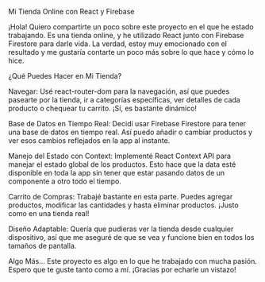 
Mi Tienda Online con React y Firebase

¡Hola! Quiero compartirte un poco sobre este proyecto en el que he estado trabajando. Es una tienda online, y he utilizado React junto con Firebase Firestore para darle vida. La verdad, estoy muy emocionado con el resultado y me gustaría contarte un poco más sobre lo que hace y cómo lo hice.

¿Qué Puedes Hacer en Mi Tienda?

Navegar: Usé react-router-dom para la navegación, así que puedes pasearte por la tienda, ir a categorías específicas, ver detalles de cada producto o chequear tu carrito. ¡Sí, es bastante dinámico!

Base de Datos en Tiempo Real: Decidí usar Firebase Firestore para tener una base de datos en tiempo real. Así puedo añadir o cambiar productos y ver esos cambios reflejados en la app al instante.

Manejo del Estado con Context: Implementé React Context API para manejar el estado global de los productos. Esto hace que la data esté disponible en toda la app sin tener que estar pasando datos de un componente a otro todo el tiempo.

Carrito de Compras: Trabajé bastante en esta parte. Puedes agregar productos, modificar las cantidades y hasta eliminar productos. ¡Justo como en una tienda real!

Diseño Adaptable: Quería que pudieras ver la tienda desde cualquier dispositivo, así que me aseguré de que se vea y funcione bien en todos los tamaños de pantalla.

Algo Más...
Este proyecto es algo en lo que he trabajado con mucha pasión. Espero que te guste tanto como a mí. ¡Gracias por echarle un vistazo!